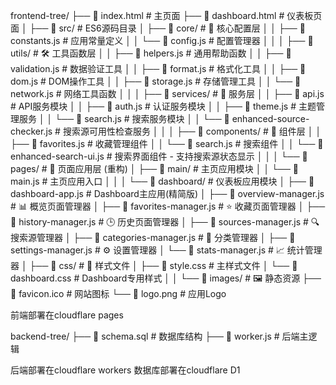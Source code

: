 frontend-tree/
├── 📄 index.html                              # 主页面
├── 📄 dashboard.html                          # 仪表板页面
│
├── 📁 src/                                    # ES6源码目录
│   ├── 📁 core/                              # 🎯 核心配置层
│   │   ├── 📄 constants.js                   # 应用常量定义
│   │   └── 📄 config.js                      # 配置管理器
│   │
│   ├── 📁 utils/                             # 🛠️ 工具函数层
│   │   ├── 📄 helpers.js                     # 通用帮助函数
│   │   ├── 📄 validation.js                  # 数据验证工具
│   │   ├── 📄 format.js                      # 格式化工具
│   │   ├── 📄 dom.js                         # DOM操作工具
│   │   ├── 📄 storage.js                     # 存储管理工具
│   │   └── 📄 network.js                     # 网络工具函数
│   │
│   ├── 📁 services/                          # 🔧 服务层
│   │   ├── 📄 api.js                         # API服务模块
│   │   ├── 📄 auth.js                        # 认证服务模块
│   │   ├── 📄 theme.js                       # 主题管理服务
│   │   └── 📄 search.js                      # 搜索服务模块
│   │   └── 📄 enhanced-source-checker.js     # 搜索源可用性检查服务
│   │
│   ├── 📁 components/                        # 🧩 组件层
│   │   ├── 📄 favorites.js                   # 收藏管理组件
│   │   └── 📄 search.js                      # 搜索组件
│   │   └── 📄 enhanced-search-ui.js          # 搜索界面组件 - 支持搜索源状态显示
│   │
│   └── 📁 pages/                             # 🚀 页面应用层 (重构)
│       ├── 📁 main/                          # 主页应用模块
│       │   └── 📄 main.js                    # 主页应用入口
│       │
│       └── 📁 dashboard/                     # 仪表板应用模块
│           ├── 📄 dashboard-app.js           # Dashboard主应用(精简版)
│           ├── 📄 overview-manager.js        # 📊 概览页面管理器
│           ├── 📄 favorites-manager.js       # ⭐ 收藏页面管理器
│           ├── 📄 history-manager.js         # 🕒 历史页面管理器
│           ├── 📄 sources-manager.js         # 🔍 搜索源管理器
│           ├── 📄 categories-manager.js      # 📂 分类管理器
│           ├── 📄 settings-manager.js        # ⚙️ 设置管理器
│           └── 📄 stats-manager.js           # 📈 统计管理器
│
├── 📁 css/                                   # 🎨 样式文件
│   ├── 📄 style.css                          # 主样式文件
│   └── 📄 dashboard.css                      # Dashboard专用样式
│
│
└── 📁 images/                                # 🖼️ 静态资源
    ├── 📄 favicon.ico                        # 网站图标
    └── 📄 logo.png                           # 应用Logo
	
前端部署在cloudflare pages
	
	
backend-tree/
├── 📄 schema.sql                             # 数据库结构
├── 📄 worker.js                              # 后端主逻辑

后端部署在cloudflare workers
数据库部署在cloudflare D1
